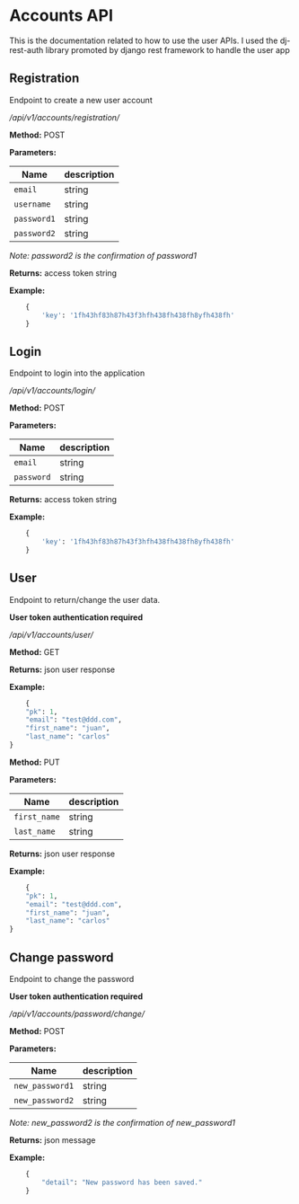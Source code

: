 # Accounts API
This is the documentation related to how to use the user APIs. I used the dj-rest-auth library promoted by django rest framework to handle the user app

## Registration
Endpoint to create a new user account 

*/api/v1/accounts/registration/*

**Method:** POST

**Parameters:**

Name | description 
------ | ------ |
`email` | string  |
`username` |string |
`password1`	|string	|
`password2`	|string	|

*Note: password2 is the confirmation of password1*

**Returns:** access token string

**Example:**
```python
	{
		'key': '1fh43hf83h87h43f3hfh438fh438fh8yfh438fh'
	}
```


## Login
Endpoint to login into the application 

*/api/v1/accounts/login/*

**Method:** POST

**Parameters:**

Name | description 
------ | ------ |
`email` | string  |
`password`	|string	|

**Returns:** access token string

**Example:**
```python
	{
		'key': '1fh43hf83h87h43f3hfh438fh438fh8yfh438fh'
	}
```


## User
Endpoint to return/change the user data.

**User token authentication required**

*/api/v1/accounts/user/*

**Method:** GET

**Returns:** json user response 

**Example:**
```python
	{
    "pk": 1,
    "email": "test@ddd.com",
    "first_name": "juan",
    "last_name": "carlos"
}
```


**Method:** PUT

**Parameters:**

Name | description 
------ | ------ |
`first_name` | string  |
`last_name`	|string	|

**Returns:** json user response 

**Example:**
```python
	{
    "pk": 1,
    "email": "test@ddd.com",
    "first_name": "juan",
    "last_name": "carlos"
}
```


## Change password
Endpoint to change the password

**User token authentication required**

*/api/v1/accounts/password/change/*

**Method:** POST

**Parameters:**

Name | description 
------ | ------ |
`new_password1` | string  |
`new_password2`	|string	|

*Note: new_password2 is the confirmation of new_password1*

**Returns:** json message

**Example:**
```python
	{
    	"detail": "New password has been saved."
	}
```
